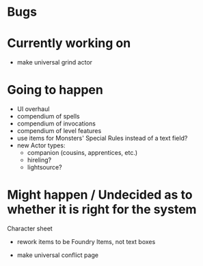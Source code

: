 # Bugs

# Currently working on
- make universal grind actor

# Going to happen
 - UI overhaul
 - compendium of spells
 - compendium of invocations
 - compendium of level features
 - use items for Monsters' Special Rules instead of a text field?
 - new Actor types:
    - companion (cousins, apprentices, etc.)
    - hireling?
    - lightsource?

# Might happen / Undecided as to whether it is right for the system
Character sheet
 - rework items to be Foundry Items, not text boxes
 
- make universal conflict page